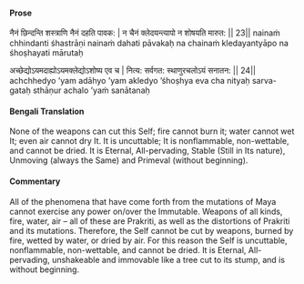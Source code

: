 #### Prose 

नैनं छिन्दन्ति शस्त्राणि नैनं दहति पावक: |
न चैनं क्लेदयन्त्यापो न शोषयति मारुत: || 23||
nainaṁ chhindanti śhastrāṇi nainaṁ dahati pāvakaḥ
na chainaṁ kledayantyāpo na śhoṣhayati mārutaḥ

अच्छेद्योऽयमदाह्योऽयमक्लेद्योऽशोष्य एव च |
नित्य: सर्वगत: स्थाणुरचलोऽयं सनातन: || 24||
achchhedyo ’yam adāhyo ’yam akledyo ’śhoṣhya eva cha
nityaḥ sarva-gataḥ sthāṇur achalo ’yaṁ sanātanaḥ

 #### Bengali Translation 

None of the weapons can cut this Self; fire cannot burn it; water cannot wet It; even air cannot dry It. It is uncuttable; It is nonflammable, non-wettable, and cannot be dried. It is Eternal, All-pervading, Stable (Still in Its nature), Unmoving (always the Same) and Primeval (without beginning). 

 #### Commentary 

All of the phenomena that have come forth from the mutations of Maya cannot exercise any power on/over the Immutable. Weapons of all kinds, fire, water, air – all of these are Prakriti, as well as the distortions of Prakriti and its mutations. Therefore, the Self cannot be cut by weapons, burned by fire, wetted by water, or dried by air. For this reason the Self is uncuttable, nonflammable, non-wettable, and cannot be dried. It is Eternal, All-pervading, unshakeable and immovable like a tree cut to its stump, and is without beginning.